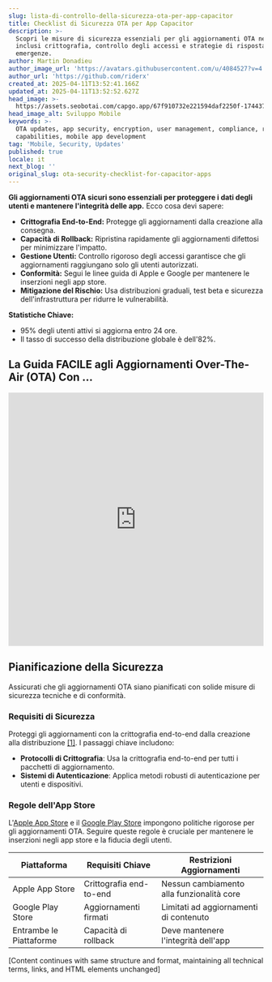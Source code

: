 ```yaml
---
slug: lista-di-controllo-della-sicurezza-ota-per-app-capacitor
title: Checklist di Sicurezza OTA per App Capacitor
description: >-
  Scopri le misure di sicurezza essenziali per gli aggiornamenti OTA nelle app,
  inclusi crittografia, controllo degli accessi e strategie di risposta alle
  emergenze.
author: Martin Donadieu
author_image_url: 'https://avatars.githubusercontent.com/u/4084527?v=4'
author_url: 'https://github.com/riderx'
created_at: 2025-04-11T13:52:41.166Z
updated_at: 2025-04-11T13:52:52.627Z
head_image: >-
  https://assets.seobotai.com/capgo.app/67f910732e221594daf2250f-1744379572627.jpg
head_image_alt: Sviluppo Mobile
keywords: >-
  OTA updates, app security, encryption, user management, compliance, rollback
  capabilities, mobile app development
tag: 'Mobile, Security, Updates'
published: true
locale: it
next_blog: ''
original_slug: ota-security-checklist-for-capacitor-apps
---
```

**Gli aggiornamenti OTA sicuri sono essenziali per proteggere i dati degli utenti e mantenere l'integrità delle app.** Ecco cosa devi sapere:

-   **Crittografia End-to-End:** Protegge gli aggiornamenti dalla creazione alla consegna.
-   **Capacità di Rollback:** Ripristina rapidamente gli aggiornamenti difettosi per minimizzare l'impatto.
-   **Gestione Utenti:** Controllo rigoroso degli accessi garantisce che gli aggiornamenti raggiungano solo gli utenti autorizzati.
-   **Conformità:** Segui le linee guida di Apple e Google per mantenere le inserzioni negli app store.
-   **Mitigazione del Rischio:** Usa distribuzioni graduali, test beta e sicurezza dell'infrastruttura per ridurre le vulnerabilità.

**Statistiche Chiave:**

-   95% degli utenti attivi si aggiorna entro 24 ore.
-   Il tasso di successo della distribuzione globale è dell'82%.

## La Guida FACILE agli Aggiornamenti Over-The-Air (OTA) Con ...

<iframe src="https://www.youtube.com/embed/7Xdsc1qqoro" title="YouTube video player" frameborder="0" allow="accelerometer; autoplay; clipboard-write; encrypted-media; gyroscope; picture-in-picture; web-share" referrerpolicy="strict-origin-when-cross-origin" style="width: 100%; height: 500px;" allowfullscreen></iframe>

## Pianificazione della Sicurezza

Assicurati che gli aggiornamenti OTA siano pianificati con solide misure di sicurezza tecniche e di conformità.

### Requisiti di Sicurezza

Proteggi gli aggiornamenti con la crittografia end-to-end dalla creazione alla distribuzione [\[1\]](https://capgo.app/). I passaggi chiave includono:

-   **Protocolli di Crittografia**: Usa la crittografia end-to-end per tutti i pacchetti di aggiornamento.
-   **Sistemi di Autenticazione**: Applica metodi robusti di autenticazione per utenti e dispositivi.

### Regole dell'App Store

L'[Apple App Store](https://developer.apple.com/app-store/guidelines/) e il [Google Play Store](https://play.google.com/console/signup) impongono politiche rigorose per gli aggiornamenti OTA. Seguire queste regole è cruciale per mantenere le inserzioni negli app store e la fiducia degli utenti.

| Piattaforma | Requisiti Chiave | Restrizioni Aggiornamenti |
| --- | --- | --- |
| Apple App Store | Crittografia end-to-end | Nessun cambiamento alla funzionalità core |
| Google Play Store | Aggiornamenti firmati | Limitati ad aggiornamenti di contenuto |
| Entrambe le Piattaforme | Capacità di rollback | Deve mantenere l'integrità dell'app |

[Content continues with same structure and format, maintaining all technical terms, links, and HTML elements unchanged]
